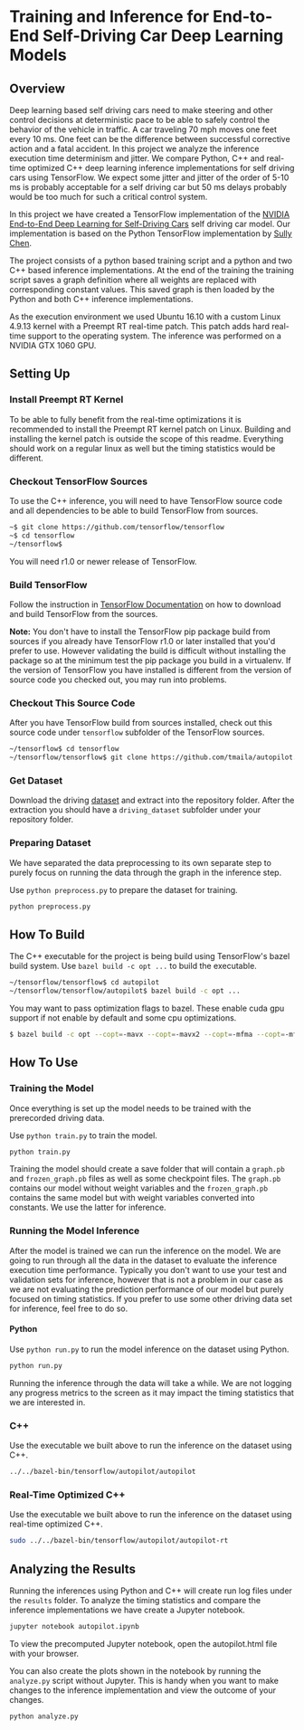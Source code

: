 # Training and Inference for End-to-End Self-Driving Car Deep Learning Models

## Overview

Deep learning based self driving cars need to make steering and other control decisions at deterministic pace to be able to safely control the behavior of the vehicle in traffic. A car traveling 70 mph moves one feet every 10 ms. One feet can be the difference between successful corrective action and a fatal accident. In this project we analyze the inference execution time determinism and jitter. We compare Python, C++ and real-time optimized C++ deep learning inference implementations for self driving cars using TensorFlow. We expect some jitter and jitter of the order of 5-10 ms is probably acceptable for a self driving car but 50 ms delays probably would be too much for such a critical control system.  

In this project we have created a TensorFlow implementation of the [NVIDIA End-to-End Deep Learning for Self-Driving Cars](https://devblogs.nvidia.com/parallelforall/deep-learning-self-driving-cars/) self driving car model. Our implementation is based on the Python TensorFlow implementation by [Sully Chen](https://github.com/SullyChen/Autopilot-TensorFlow). 

The project consists of a python based training script and a python and two C++ based inference implementations. At the end of the training the training script saves a graph definition where all weights are replaced with corresponding constant values. This saved graph is then loaded by the Python and both C++ inference implementations. 

As the execution environment we used Ubuntu 16.10 with a custom Linux 4.9.13 kernel with a Preempt RT real-time patch. This patch adds hard real-time support to the operating system. The inference was performed on a NVIDIA GTX 1060 GPU.  

## Setting Up

### Install Preempt RT Kernel

To be able to fully benefit from the real-time optimizations it is recommended to install the Preempt RT kernel patch on Linux. Building and installing the kernel patch is outside the scope of this readme. Everything should work on a regular linux as well but the timing statistics would be different.

### Checkout TensorFlow Sources

To use the C++ inference, you will need to have TensorFlow source code and all dependencies to be able to build TensorFlow from sources.

```bash
~$ git clone https://github.com/tensorflow/tensorflow
~$ cd tensorflow
~/tensorflow$
```

You will need r1.0 or newer release of TensorFlow.

### Build TensorFlow

Follow the instruction in [TensorFlow Documentation](https://www.tensorflow.org/install/install_sources) on how to download and build TensorFlow from the sources.


**Note:** You don't have to install the TensorFlow pip package build from sources if you already have TensorFlow r1.0 or later installed that you'd prefer to use. However validating the build is difficult without installing the package so at the minimum test the pip package you build in a virtualenv. If the version of TensorFlow you have installed is different from the version of source code you checked out, you may run into problems.

### Checkout This Source Code

After you have TensorFlow build from sources installed, check out this source code under `tensorflow` subfolder of the TensorFlow sources.

```bash
~/tensorflow$ cd tensorflow
~/tensorflow/tensorflow$ git clone https://github.com/tmaila/autopilot.git
```

### Get Dataset

Download the driving  [dataset](https://drive.google.com/file/d/0B-KJCaaF7elleG1RbzVPZWV4Tlk/view?usp=sharing) and extract into the repository folder. After the extraction you should have a `driving_dataset` subfolder under your repository folder.

### Preparing Dataset

We have separated the data preprocessing to its own separate step to purely focus on running the data through the graph in the inference step.

Use `python preprocess.py` to prepare the dataset for training.  

```bash
python preprocess.py
```

## How To Build

The C++ executable for the project is being build using TensorFlow's bazel build system. Use ```bazel build -c opt ...``` to build the executable.

```bash
~/tensorflow/tensorflow$ cd autopilot
~/tensorflow/tensorflow/autopilot$ bazel build -c opt ...
```
You may want to pass optimization flags to bazel. These enable cuda gpu support if not enable by default and some cpu optimizations.

```bash
$ bazel build -c opt --copt=-mavx --copt=-mavx2 --copt=-mfma --copt=-mfpmath=both --copt=-msse4.2 --config=cuda ...
```

## How To Use

### Training the Model

Once everything is set up the model needs to be trained with the prerecorded driving data.

Use `python train.py` to train the model.

```bash
python train.py
```

Training the model should create a save folder that will contain a `graph.pb` and `frozen_graph.pb` files as well as some checkpoint files. The `graph.pb` contains our model without weight variables and the `frozen_graph.pb` contains the same model but with weight variables converted into constants. We use the latter for inference.

### Running the Model Inference

After the model is trained we can run the inference on the model. We are going to run through all the data in the dataset to evaluate the inference execution time performance. Typically you don't want to use your test and validation sets for inference, however that is not a problem in our case as we are not evaluating the prediction performance of our model but purely focused on timing statistics. If you prefer to use some other driving data set for inference, feel free to do so.

#### Python

Use `python run.py` to run the model inference on the dataset using Python.

```bash
python run.py
```

Running the inference through the data will take a while. We are not logging any progress metrics to the screen as it may impact the timing statistics that we are interested in.

### C++

Use the executable we built above to run the inference on the dataset using C++.

```bash
../../bazel-bin/tensorflow/autopilot/autopilot
```

### Real-Time Optimized C++

Use the executable we built above to run the inference on the dataset using real-time optimized C++.

```bash
sudo ../../bazel-bin/tensorflow/autopilot/autopilot-rt
```

## Analyzing the Results

Running the inferences using Python and C++ will create run log files under the `results` folder. To analyze the timing statistics and compare the inference implementations we have create a Jupyter notebook.

```bash
jupyter notebook autopilot.ipynb
```

To view the precomputed Jupyter notebook, open the autopilot.html file with your
browser.

You can also create the plots shown in the notebook by running the `analyze.py`
script without Jupyter. This is handy when you want to make changes to the
inference implementation and view the outcome of your changes.

```bash
python analyze.py
```
